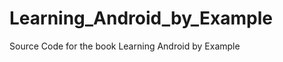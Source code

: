 Learning_Android_by_Example
===========================

Source Code for the book Learning Android by Example
